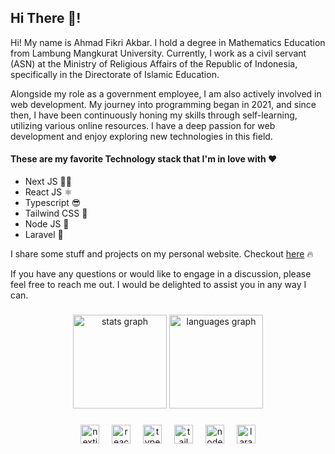 <h2 align="left">Hi There 👋! </h2>
Hi! My name is Ahmad Fikri Akbar. I hold a degree in Mathematics Education from Lambung Mangkurat University. Currently, I work as a civil servant (ASN) at the Ministry of Religious Affairs of the Republic of Indonesia, specifically in the Directorate of Islamic Education.

Alongside my role as a government employee, I am also actively involved in web development. My journey into programming began in 2021, and since then, I have been continuously honing my skills through self-learning, utilizing various online resources. I have a deep passion for web development and enjoy exploring new technologies in this field.

#### These are my favorite Technology stack that I'm in love with ❤️
- Next JS 🧑‍💻
- React JS ⚛️
- Typescript 😎
- Tailwind CSS 💨
- Node JS 💚
- Laravel 🍎

I share some stuff and projects on my personal website. Checkout [here](https://ninepmx.my.id) 🔥

If you have any questions or would like to engage in a discussion, please feel free to reach me out. I would be delighted to assist you in any way I can.
###

<div align="center">
  <img src="https://github-readme-stats.vercel.app/api?username=fkryakbar&hide_title=false&hide_rank=false&show_icons=true&include_all_commits=true&count_private=true&disable_animations=false&theme=dracula&locale=en&hide_border=false" height="150" alt="stats graph"  />
  <img src="https://github-readme-stats.vercel.app/api/top-langs?username=fkryakbar&locale=en&hide_title=false&layout=compact&card_width=320&langs_count=5&theme=dracula&hide_border=false" height="150" alt="languages graph"  />
</div>

###

<div align="center">
  <img src="https://skillicons.dev/icons?i=nextjs" height="30" alt="nextjs logo"  />
  <img width="12" />
  <img src="https://cdn.simpleicons.org/react/61DAFB" height="30" alt="react logo"  />
  <img width="12" />
  <img src="https://cdn.simpleicons.org/typescript/3178C6" height="30" alt="typescript logo"  />
  <img width="12" />
  <img src="https://cdn.simpleicons.org/tailwindcss/06B6D4" height="30" alt="tailwindcss logo"  />
  <img width="12" />
  <img src="https://cdn.simpleicons.org/nodedotjs/339933" height="30" alt="nodejs logo"  />
  <img width="12" />
  <img src="https://cdn.simpleicons.org/laravel/FF2D20" height="30" alt="laravel logo"  />
</div>

###

<br clear="both">

